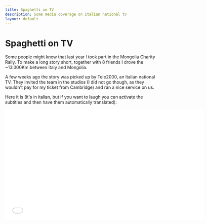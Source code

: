 ```yaml
---
title: Spaghetti on TV
description: Some media coverage on Italian national tv
layout: default
---
```

<script type="text/javascript" src="//s7.addthis.com/js/300/addthis_widget.js#pubid=ra-54c0de0b1183e8c4" async="async"></script>

# Spaghetti on TV

Some people might know that last year I took part in the Mongolia Charity Rally. To make a long story short, together with 8 friends I drove the ~13.000Km between Italy and Mongolia.

A few weeks ago the story was picked up by Tele2000, an Italian national TV. They invited the team in the studios (I did not go though, as they wouldn't pay for my ticket from Cambridge) and ran a nice service on us. 

Here it is (it's in italian, but if you want to laugh you can activate the subtitles and then have them automatically translated):


<div class="embed-responsive embed-responsive-16by9">
  <iframe class="embed-responsive-item" width="640" height="360" src="//www.youtube-nocookie.com/embed/qpS43c4uRWs?rel=0" frameborder="0" allowfullscreen></iframe>
</div>
